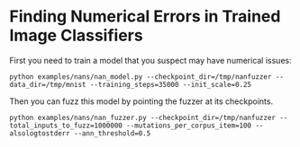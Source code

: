 # Finding Numerical Errors in Trained Image Classifiers

First you need to train a model that you suspect may have numerical issues:

```
python examples/nans/nan_model.py --checkpoint_dir=/tmp/nanfuzzer --data_dir=/tmp/mnist --training_steps=35000 --init_scale=0.25
```

Then you can fuzz this model by pointing the fuzzer at its checkpoints.

```
python examples/nans/nan_fuzzer.py --checkpoint_dir=/tmp/nanfuzzer --total_inputs_to_fuzz=1000000 --mutations_per_corpus_item=100 --alsologtostderr --ann_threshold=0.5
```
